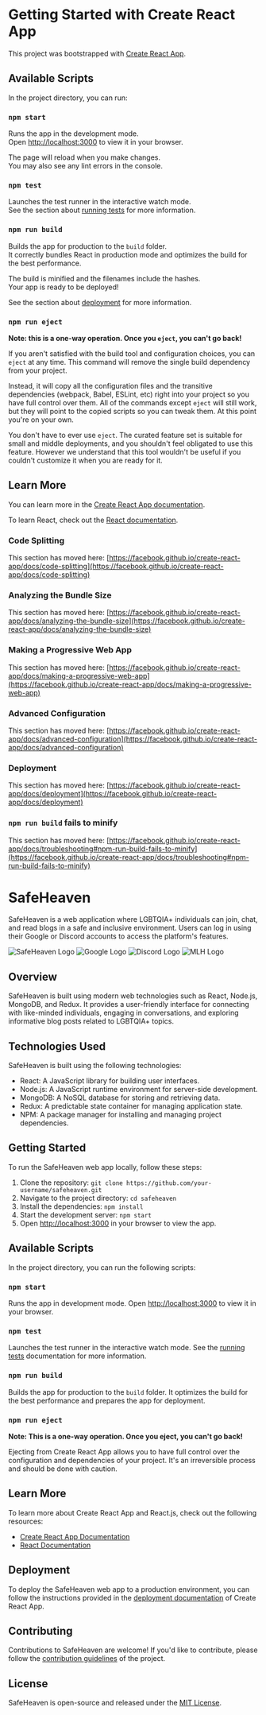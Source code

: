 # Getting Started with Create React App

This project was bootstrapped with [Create React App](https://github.com/facebook/create-react-app).

## Available Scripts

In the project directory, you can run:

### `npm start`

Runs the app in the development mode.\
Open [http://localhost:3000](http://localhost:3000) to view it in your browser.

The page will reload when you make changes.\
You may also see any lint errors in the console.

### `npm test`

Launches the test runner in the interactive watch mode.\
See the section about [running tests](https://facebook.github.io/create-react-app/docs/running-tests) for more information.

### `npm run build`

Builds the app for production to the `build` folder.\
It correctly bundles React in production mode and optimizes the build for the best performance.

The build is minified and the filenames include the hashes.\
Your app is ready to be deployed!

See the section about [deployment](https://facebook.github.io/create-react-app/docs/deployment) for more information.

### `npm run eject`

**Note: this is a one-way operation. Once you `eject`, you can't go back!**

If you aren't satisfied with the build tool and configuration choices, you can `eject` at any time. This command will remove the single build dependency from your project.

Instead, it will copy all the configuration files and the transitive dependencies (webpack, Babel, ESLint, etc) right into your project so you have full control over them. All of the commands except `eject` will still work, but they will point to the copied scripts so you can tweak them. At this point you're on your own.

You don't have to ever use `eject`. The curated feature set is suitable for small and middle deployments, and you shouldn't feel obligated to use this feature. However we understand that this tool wouldn't be useful if you couldn't customize it when you are ready for it.

## Learn More

You can learn more in the [Create React App documentation](https://facebook.github.io/create-react-app/docs/getting-started).

To learn React, check out the [React documentation](https://reactjs.org/).

### Code Splitting

This section has moved here: [https://facebook.github.io/create-react-app/docs/code-splitting](https://facebook.github.io/create-react-app/docs/code-splitting)

### Analyzing the Bundle Size

This section has moved here: [https://facebook.github.io/create-react-app/docs/analyzing-the-bundle-size](https://facebook.github.io/create-react-app/docs/analyzing-the-bundle-size)

### Making a Progressive Web App

This section has moved here: [https://facebook.github.io/create-react-app/docs/making-a-progressive-web-app](https://facebook.github.io/create-react-app/docs/making-a-progressive-web-app)

### Advanced Configuration

This section has moved here: [https://facebook.github.io/create-react-app/docs/advanced-configuration](https://facebook.github.io/create-react-app/docs/advanced-configuration)

### Deployment

This section has moved here: [https://facebook.github.io/create-react-app/docs/deployment](https://facebook.github.io/create-react-app/docs/deployment)

### `npm run build` fails to minify

This section has moved here: [https://facebook.github.io/create-react-app/docs/troubleshooting#npm-run-build-fails-to-minify](https://facebook.github.io/create-react-app/docs/troubleshooting#npm-run-build-fails-to-minify)









# SafeHeaven

SafeHeaven is a web application where LGBTQIA+ individuals can join, chat, and read blogs in a safe and inclusive environment. Users can log in using their Google or Discord accounts to access the platform's features.

![SafeHeaven Logo](https://example.com/safeheaven_logo.png)
![Google Logo](https://example.com/google_logo.png)
![Discord Logo](https://example.com/discord_logo.png)
![MLH Logo](https://example.com/mlh_logo.png)

## Overview

SafeHeaven is built using modern web technologies such as React, Node.js, MongoDB, and Redux. It provides a user-friendly interface for connecting with like-minded individuals, engaging in conversations, and exploring informative blog posts related to LGBTQIA+ topics.

## Technologies Used

SafeHeaven is built using the following technologies:

- React: A JavaScript library for building user interfaces.
- Node.js: A JavaScript runtime environment for server-side development.
- MongoDB: A NoSQL database for storing and retrieving data.
- Redux: A predictable state container for managing application state.
- NPM: A package manager for installing and managing project dependencies.

## Getting Started

To run the SafeHeaven web app locally, follow these steps:

1. Clone the repository: `git clone https://github.com/your-username/safeheaven.git`
2. Navigate to the project directory: `cd safeheaven`
3. Install the dependencies: `npm install`
4. Start the development server: `npm start`
5. Open [http://localhost:3000](http://localhost:3000) in your browser to view the app.

## Available Scripts

In the project directory, you can run the following scripts:

### `npm start`

Runs the app in development mode. Open [http://localhost:3000](http://localhost:3000) to view it in your browser.

### `npm test`

Launches the test runner in the interactive watch mode. See the [running tests](https://facebook.github.io/create-react-app/docs/running-tests) documentation for more information.

### `npm run build`

Builds the app for production to the `build` folder. It optimizes the build for the best performance and prepares the app for deployment.

### `npm run eject`

**Note: This is a one-way operation. Once you eject, you can't go back!**

Ejecting from Create React App allows you to have full control over the configuration and dependencies of your project. It's an irreversible process and should be done with caution.

## Learn More

To learn more about Create React App and React.js, check out the following resources:

- [Create React App Documentation](https://facebook.github.io/create-react-app/docs/getting-started)
- [React Documentation](https://reactjs.org/)

## Deployment

To deploy the SafeHeaven web app to a production environment, you can follow the instructions provided in the [deployment documentation](https://facebook.github.io/create-react-app/docs/deployment) of Create React App.

## Contributing

Contributions to SafeHeaven are welcome! If you'd like to contribute, please follow the [contribution guidelines](CONTRIBUTING.md) of the project.

## License

SafeHeaven is open-source and released under the [MIT License](LICENSE).
